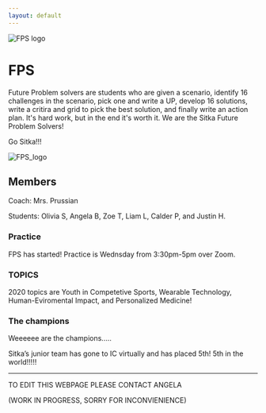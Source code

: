 ```yaml
---
layout: default
---
```


![FPS logo](https://user-images.githubusercontent.com/48270916/81138657-3eda5980-8f0f-11ea-8c50-4479f0e9a880.jpg)

# FPS

Future Problem solvers are students who are given a scenario, identify 16 challenges in the scenario, pick one and write a UP, develop 16 solutions, write a critira and grid to pick the best solution, and finally write an action plan. It's hard work, but in the end it's worth it. We are the Sitka Future Problem Solvers!

Go Sitka!!!

![FPS_logo](https://user-images.githubusercontent.com/48270916/81138764-9aa4e280-8f0f-11ea-81f2-d93614618976.png)

## Members

Coach: Mrs. Prussian

Students: Olivia S, Angela B, Zoe T, Liam L, Calder P, and Justin H.

### Practice

FPS has started! Practice is Wednsday from 3:30pm-5pm over Zoom.

### TOPICS

2020 topics are Youth in Competetive Sports, Wearable Technology, Human-Eviromental Impact, and Personalized Medicine!

### The champions

Weeeeee are the champions.....

Sitka’s junior team has gone to IC virtually and has placed 5th! 5th in the world!!!!!

* * *
TO EDIT THIS WEBPAGE PLEASE CONTACT ANGELA

(WORK IN PROGRESS, SORRY FOR INCONVIENIENCE)
